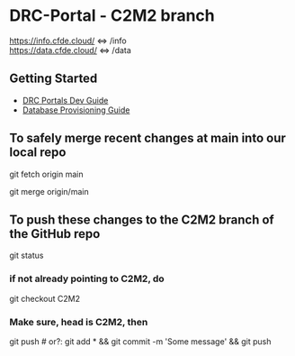 # DRC-Portal - C2M2 branch

<https://info.cfde.cloud/> <=> /info  
<https://data.cfde.cloud/> <=> /data  

## Getting Started

- [DRC Portals Dev Guide](./drc-portals/README.md)
- [Database Provisioning Guide](./database/README.md)

## To safely merge recent changes at main into our local repo
git fetch origin main

git merge origin/main

## To push these changes to the C2M2 branch of the GitHub repo
git status
### if not already pointing to C2M2, do
git checkout C2M2
### Make sure, head is C2M2, then
git push # or?: git add * && git commit -m 'Some message' && git push
